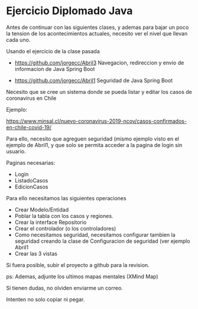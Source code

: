 # Ejercicio Diplomado Java

Antes de continuar con las siguientes clases, y ademas para bajar un poco la tension de los acontecimientos actuales, necesito ver el nivel que llevan cada uno.


Usando el ejercicio de la clase pasada

* https://github.com/jorgecc/Abril3  Navegacion, redireccion y envio de informacion de Java Spring Boot

* https://github.com/jorgecc/Abril1  Seguridad de Java Spring Boot



Necesito que se cree un sistema donde se pueda listar y editar los casos de coronavirus en Chile

Ejemplo:

https://www.minsal.cl/nuevo-coronavirus-2019-ncov/casos-confirmados-en-chile-covid-19/

Para ello, necesito que agreguen seguridad (mismo ejemplo visto en el ejemplo de Abril1, y que solo se permita acceder a la pagina de login sin usuario.

Paginas necesarias:
* Login
* ListadoCasos
* EdicionCasos

Para ello necesitamos las siguientes operaciones

* Crear Modelo/Entidad
* Poblar la tabla con los casos y regiones.
* Crear la interface Repositorio
* Crear el controlador (o los controladores)
* Como necesitamos seguridad, necesitamos configurar tambien la seguridad creando la clase de Configuracion de seguridad (ver ejemplo Abril1
* Crear las 3 vistas

Si fuera posible, subir el proyecto a github para la revision.

ps: Ademas, adjunte los ultimos mapas mentales (XMind Map)

Si tienen dudas, no olviden enviarme un correo.

Intenten no solo copiar ni pegar.





